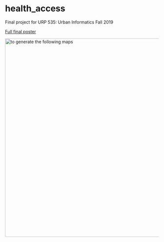 # health_access
Final project for URP 535: Urban Informatics Fall 2019

[Full final poster](https://github.com/tlswan/health_access/files/11852755/poster_05072023.pdf)



<img width="648" alt="to generate the following maps" src="https://github.com/tlswan/health_access/assets/43580228/565df3d4-31b7-45a8-b754-9513e3180bcf">
